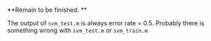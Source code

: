**Remain to be finished. ** 

The output of `svm_test.m`  is always error rate = 0.5. Probably there is something wrong with `svm_test.m`  or  `svm_train.m` 